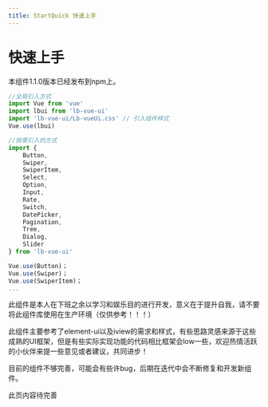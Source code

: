 ```yaml
---
title: StartQuick 快速上手
---
```


# 快速上手

本组件1.1.0版本已经发布到npm上。

~~~js
//全局引入方式
import Vue from 'vue'
import lbui from 'lb-vue-ui'
import 'lb-vue-ui/Lb-vueUi.css' // 引入组件样式
Vue.use(lbui)

//按需引入的方式
import {
    Button,
    Swiper,
    SwiperItem,
    Select,
    Option,
    Input,
    Rate,
    Switch,
    DatePicker,
    Pagination,
    Tree,
    Dialog,
    Slider
} from 'lb-vue-ui'

Vue.use(Button)；
Vue.use(Swiper)；
Vue.use(SwiperItem)；
...
~~~


此组件是本人在下班之余以学习和娱乐目的进行开发，意义在于提升自我，请不要将此组件库使用在生产环境（仅供参考！！！）

此组件主要参考了element-ui以及iview的需求和样式，有些思路灵感来源于这些成熟的UI框架，但是有些实际实现功能的代码相比框架会low一些，欢迎热情活跃的小伙伴来提一些意见或者建议，共同进步！

目前的组件不够完善，可能会有些许bug，后期在迭代中会不断修复和开发新组件。

此页内容待完善